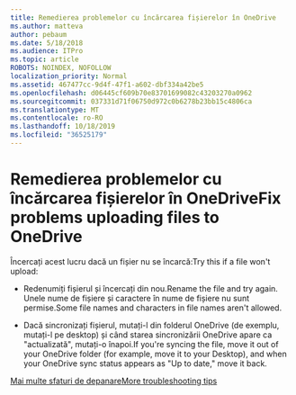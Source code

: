 ```yaml
---
title: Remedierea problemelor cu încărcarea fișierelor în OneDrive
ms.author: matteva
author: pebaum
ms.date: 5/18/2018
ms.audience: ITPro
ms.topic: article
ROBOTS: NOINDEX, NOFOLLOW
localization_priority: Normal
ms.assetid: 467477cc-9d4f-47f1-a602-dbf334a42be5
ms.openlocfilehash: d06445cf609b70e83701699082c43203270a0962
ms.sourcegitcommit: 037331d71f06750d972c0b6278b23bb15c4806ca
ms.translationtype: MT
ms.contentlocale: ro-RO
ms.lasthandoff: 10/18/2019
ms.locfileid: "36525179"
---
```

# <a name="fix-problems-uploading-files-to-onedrive"></a><span data-ttu-id="99c2d-102">Remedierea problemelor cu încărcarea fișierelor în OneDrive</span><span class="sxs-lookup"><span data-stu-id="99c2d-102">Fix problems uploading files to OneDrive</span></span>

<span data-ttu-id="99c2d-103">Încercați acest lucru dacă un fișier nu se încarcă:</span><span class="sxs-lookup"><span data-stu-id="99c2d-103">Try this if a file won't upload:</span></span>
  
- <span data-ttu-id="99c2d-104">Redenumiți fișierul și încercați din nou.</span><span class="sxs-lookup"><span data-stu-id="99c2d-104">Rename the file and try again.</span></span> <span data-ttu-id="99c2d-105">Unele nume de fișiere și caractere în nume de fișiere nu sunt permise.</span><span class="sxs-lookup"><span data-stu-id="99c2d-105">Some file names and characters in file names aren't allowed.</span></span> 
    
- <span data-ttu-id="99c2d-106">Dacă sincronizați fișierul, mutați-l din folderul OneDrive (de exemplu, mutați-l pe desktop) și când starea sincronizării OneDrive apare ca "actualizată", mutați-o înapoi.</span><span class="sxs-lookup"><span data-stu-id="99c2d-106">If you're syncing the file, move it out of your OneDrive folder (for example, move it to your Desktop), and when your OneDrive sync status appears as "Up to date," move it back.</span></span> 
    
[<span data-ttu-id="99c2d-107">Mai multe sfaturi de depanare</span><span class="sxs-lookup"><span data-stu-id="99c2d-107">More troubleshooting tips</span></span>](https://go.microsoft.com/fwlink/?linkid=873155)
  

